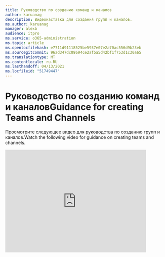 ```yaml
---
title: Руководство по созданию команд и каналов
author: karuanag
description: Видеонаставка для создания групп и каналов.
ms.author: karuanag
manager: alexb
audience: itpro
ms.service: o365-administration
ms.topic: article
ms.openlocfilehash: e7711d91118525be5937e07e2a70ac556d9b23eb
ms.sourcegitcommit: 96ad347dc08694ce2af5a5d42bf1f753d1c30a65
ms.translationtype: MT
ms.contentlocale: ru-RU
ms.lasthandoff: 04/13/2021
ms.locfileid: "51749447"
---
```

# <a name="guidance-for-creating-teams-and-channels"></a><span data-ttu-id="fb8a6-103">Руководство по созданию команд и каналов</span><span class="sxs-lookup"><span data-stu-id="fb8a6-103">Guidance for creating Teams and Channels</span></span>
<span data-ttu-id="fb8a6-104">Просмотрите следующее видео для руководства по созданию групп и каналов.</span><span class="sxs-lookup"><span data-stu-id="fb8a6-104">Watch the following video for guidance on creating teams and channels.</span></span>
<iframe width="445" height="324" src="https://www.youtube.com/embed/hjJWtoaRJeE?rel=0" frameborder="0" allow="autoplay; encrypted-media" allowfullscreen></iframe>
